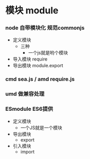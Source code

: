 # 模块 module
### node 自带模块化 规范commonjs
* 定义模块
    * 三种
      * 一个js就是哟个模块
* 导入模块
    require
* 导出模块 module.export
### cmd sea.js  / amd require.js
### umd 做兼容处理
### ESmodule ES6提供
* 定义模块
    * 一个JS就是一个模块
* 导出模块
    * export
* 引入模块
    * import
